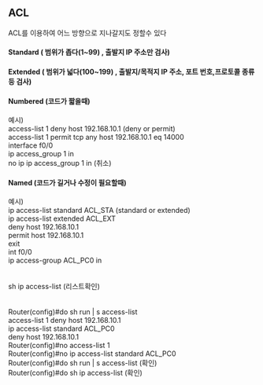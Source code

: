 ## ACL

ACL를 이용하여 어느 방향으로 지나갈지도 정할수 있다

#### Standard ( 범위가 좁다(1~99) , 출발지 IP 주소만 검사)

#### Extended ( 범위가 넓다(100~199) , 출발지/목적지 IP 주소, 포트 번호,프로토콜 종류 등 검사)

#### Numbered (코드가 짧을때)
예시)<br/>
access-list 1 deny host 192.168.10.1 (deny or permit)<br/> 
access-list 1 permit tcp any host 192.168.10.1 eq 14000<br/>
interface f0/0 <br/>
ip access_group 1 in <br/>
no ip ip access_group 1 in (취소)<br/>

#### Named (코드가 길거나 수정이 필요할때)
예시)<br/>
ip access-list standard ACL_STA (standard or extended)<br/>
ip access-list extended ACL_EXT<br/>
deny host 192.168.10.1<br/>
permit host 192.168.10.1<br/>
exit<br/>
int f0/0<br/>
ip access-group ACL_PC0 in<br/>
<br/><br/>
sh ip access-list (리스트확인)<br/>
<br/><br/>
Router(config)#do sh run | s access-list<br/>
access-list 1 deny host 192.168.10.1<br/>
ip access-list standard ACL_PC0<br/>
deny host 192.168.10.1<br/>
Router(config)#no access-list 1<br/>
Router(config)#no ip access-list standard ACL_PC0<br/>
Router(config)#do sh run | s access-list (확인)<br/>
Router(config)#do sh ip access-list (확인)<br/>































































































